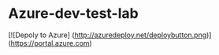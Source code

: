 # Azure-dev-test-lab
[![Depoly to Azure] (http://azuredeploy.net/deploybutton.png)] (https://portal.azure.com)
